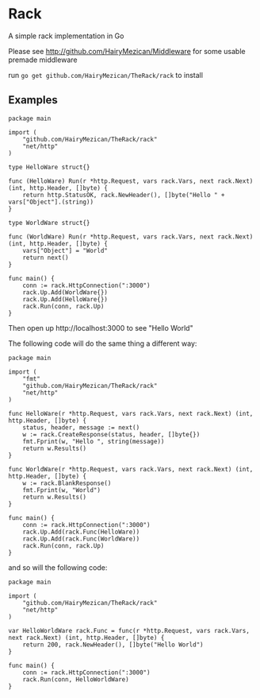 # Rack

A simple rack implementation in Go

Please see http://github.com/HairyMezican/Middleware for some usable premade middleware

run `go get github.com/HairyMezican/TheRack/rack` to install

## Examples

	package main

	import (
	    "github.com/HairyMezican/TheRack/rack"
	    "net/http"
	)

	type HelloWare struct{}

	func (HelloWare) Run(r *http.Request, vars rack.Vars, next rack.Next) (int, http.Header, []byte) {
	    return http.StatusOK, rack.NewHeader(), []byte("Hello " + vars["Object"].(string))
	}

	type WorldWare struct{}

	func (WorldWare) Run(r *http.Request, vars rack.Vars, next rack.Next) (int, http.Header, []byte) {
	    vars["Object"] = "World"
	    return next()
	}

	func main() {
	    conn := rack.HttpConnection(":3000")
	    rack.Up.Add(WorldWare{})
	    rack.Up.Add(HelloWare{})
	    rack.Run(conn, rack.Up)
	}
	
Then open up http://localhost:3000 to see "Hello World"

The following code will do the same thing a different way:

	package main

	import (
		"fmt"
		"github.com/HairyMezican/TheRack/rack"
		"net/http"
	)

	func HelloWare(r *http.Request, vars rack.Vars, next rack.Next) (int, http.Header, []byte) {
		status, header, message := next()
		w := rack.CreateResponse(status, header, []byte{})
		fmt.Fprint(w, "Hello ", string(message))
		return w.Results()
	}

	func WorldWare(r *http.Request, vars rack.Vars, next rack.Next) (int, http.Header, []byte) {
		w := rack.BlankResponse()
		fmt.Fprint(w, "World")
		return w.Results()
	}

	func main() {
		conn := rack.HttpConnection(":3000")
		rack.Up.Add(rack.Func(HelloWare))
		rack.Up.Add(rack.Func(WorldWare))
		rack.Run(conn, rack.Up)
	}
	
and so will the following code:

	package main

	import (
		"github.com/HairyMezican/TheRack/rack"
		"net/http"
	)

	var HelloWorldWare rack.Func = func(r *http.Request, vars rack.Vars, next rack.Next) (int, http.Header, []byte) {
		return 200, rack.NewHeader(), []byte("Hello World")
	}

	func main() {
		conn := rack.HttpConnection(":3000")
		rack.Run(conn, HelloWorldWare)
	}